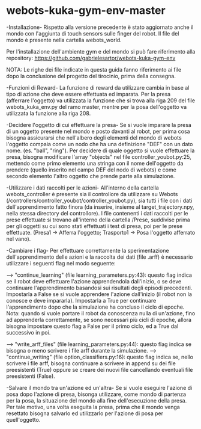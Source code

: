 # webots-kuka-gym-env-master
-Installazione-
Rispetto alla versione precedente è stato aggiornato anche il mondo con l'aggiunta di touch sensors sulle finger del robot. Il file del mondo è presente nella cartella webots_world.

Per l'installazione dell'ambiente gym e del mondo si può fare riferimento alla repository: https://github.com/gabrielesartor/webots-kuka-gym-env

NOTA: Le righe dei file indicate in questa guida fanno riferimento ai file dopo la conclusione del progetto del tirocinio, prima della consegna.

-Funzioni di Reward-
La funzione di reward da utilizzare cambia in base al tipo di azione che deve essere effettuata ed imparata. Per la presa (afferrare l'oggetto) va utilizzata la funzione che si trova alla riga 209 del file webots_kuka_env.py del ramo master, mentre per la posa dell'oggetto va utilizzata la funzione alla riga 208.

-Decidere l'oggetto di cui effettuare la presa-
Se si vuole imparare la presa di un oggetto presente nel mondo e posto davanti al robot, per prima cosa bisogna assicurarsi che nell'albero degli elementi del mondo di webots l'oggetto compaia come un nodo che ha una definizione "DEF" con un dato nome. (es. "ball", "ring"). Per decidere di quale oggetto si vuole effettuare la presa, bisogna modificare l'array "objects" nel file controller_youbot.py:25, mettendo come primo elemento una stringa con il nome dell'oggetto da prendere (quello inserito nel campo DEF del nodo di webots) e come secondo elemento l'altro oggetto che prende parte alla simulazione.

-Utilizzare i dati raccolti per le azioni-
All'interno della cartella webots_controller è presente sia il controllore da utilizzare su Webots (/controllers/controller_youbot/controller_youbot.py), sia tutti i file con i dati dell'apprendimento fatto finora (da inserire, insieme al target_trajectory.npy, nella stessa directory del controllore).
I file contenenti i dati raccolti per le prese effettuate si trovano all'interno della cartella /Prese, suddivise prima per gli oggetti su cui sono stati effettuati i test di presa, poi per le prese effettuate. (Presa1 -> Afferra l'oggetto; Trasporto1 -> Posa l'oggetto afferrato nel vano).


-Cambiare i flag-
Per effettuare correttamente la sperimentazione dell'apprendimento delle azioni e la raccolta dei dati (file .arff) è necessario utilizzare i seguenti flag nel modo seguente:

--> "continue_learning" (file learning_parameters.py:43): questo flag indica se il robot deve effettuare l'azione apprendendola dall'inizio, o se deve continuare l'apprendimento basandosi sui risultati degli episodi precedenti. Impostarla a False se si vuole apprendere l'azione dall'inizio (il robot non la conosce e deve impararla). Impostarla a True per continuare l'apprendimento dopo che la simulazione ha concluso il ciclo di epoche. Nota: quando si vuole portare il robot da conoscenza nulla di un'azione, fino ad apprenderla correttamente, se sono necessari più cicli di epoche, allora bisogna impostare questo flag a False per il primo ciclo, ed a True dal successivo in poi.

--> "write_arff_files" (file learning_parameters.py:44): questo flag indica se bisogna o meno scrivere i file arff durante la simulazione.
--> "continue_writing" (file option_classifiers.py:16): questo flag indica se, nello scrivere i file arff, bisogna continuare a scrivere in append su dei file preesistenti (True) oppure se creare dei nuovi file cancellando eventuali file preesistenti (False).

-Salvare il mondo tra un'azione ed un'altra-
Se si vuole eseguire l'azione di posa dopo l'azione di presa, bisonga utilizzare, come mondo di partenza per la posa, la situazione del mondo alla fine dell'esecuzione della presa. Per tale motivo, una volta eseguita la presa, prima che il mondo venga resettato bisogna salvarlo ed utilizzarlo per l'azione di posa per quell'oggetto.

